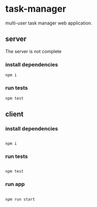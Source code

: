# task-manager

multi-user task manager web application.

## server

The server is not complete

### install dependencies

```
npm i
```

### run tests

```
npm test
```

## client

### install dependencies

```

npm i

```

### run tests

```

npm test

```

### run app

```

npm run start

```
